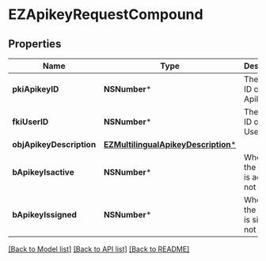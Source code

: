 # EZApikeyRequestCompound

## Properties
Name | Type | Description | Notes
------------ | ------------- | ------------- | -------------
**pkiApikeyID** | **NSNumber*** | The unique ID of the Apikey | [optional] 
**fkiUserID** | **NSNumber*** | The unique ID of the User | 
**objApikeyDescription** | [**EZMultilingualApikeyDescription***](EZMultilingualApikeyDescription.md) |  | 
**bApikeyIsactive** | **NSNumber*** | Whether the apikey is active or not | [optional] 
**bApikeyIssigned** | **NSNumber*** | Whether the apikey is signed or not | [optional] 

[[Back to Model list]](../README.md#documentation-for-models) [[Back to API list]](../README.md#documentation-for-api-endpoints) [[Back to README]](../README.md)


